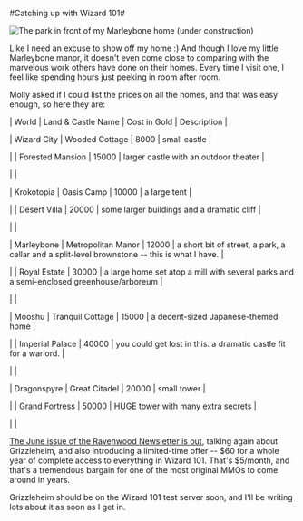 #Catching up with Wizard 101#

![The park in front of my Marleybone home (under construction)](http://westkarana.com/wp-content/uploads/2009/06/wizardgraphicalclient-2009-06-04-20-24-30-91.jpg "The park in front of my Marleybone home (under construction)")

Like I need an excuse to show off my home :) And though I love my little Marleybone manor, it doesn't even come close to comparing with the marvelous work others have done on their homes. Every time I visit one, I feel like spending hours just peeking in room after room.

Molly asked if I could list the prices on all the homes, and that was easy enough, so here they are:





| World | Land & Castle Name | Cost in Gold | Description |


| Wizard City | Wooded Cottage | 8000 | small castle |

|  | Forested Mansion | 15000 | larger castle with an outdoor theater |

|  |


| Krokotopia | Oasis Camp | 10000 | a large tent |

|  | Desert Villa | 20000 | some larger buildings and a dramatic cliff |

|  |


| Marleybone | Metropolitan Manor | 12000 | a short bit of street, a park, a cellar and a split-level brownstone -- this is what I have. |

|  | Royal Estate | 30000 | a large home set atop a mill with several parks and a semi-enclosed greenhouse/arboreum |

|  |


| Mooshu | Tranquil Cottage | 15000 | a decent-sized Japanese-themed home |

|  | Imperial Palace | 40000 | you could get lost in this. a dramatic castle fit for a warlord. |

|  |


| Dragonspyre | Great Citadel | 20000 | small tower |

|  | Grand Fortress | 50000 | HUGE tower with many extra secrets |

|  |




[The June issue of the Ravenwood Newsletter is out](https://www.wizard101.com/site/home2/wizard101/page_8ad6a40421866c5001219ce593a45757), talking again about Grizzleheim, and also introducing a limited-time offer -- $60 for a whole year of complete access to everything in Wizard 101. That's $5/month, and that's a tremendous bargain for one of the most original MMOs to come around in years.

Grizzleheim should be on the Wizard 101 test server soon, and I'll be writing lots about it as soon as I get in.

